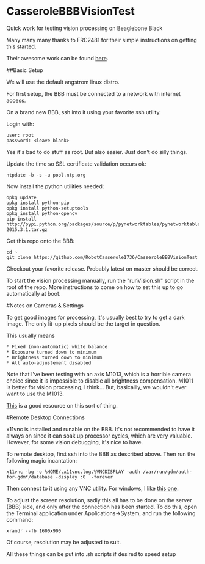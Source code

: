 # CasseroleBBBVisionTest
Quick work for testing vision processing on Beaglebone Black

Many many many thanks to FRC2481 for their simple instructions on getting this started.

Their awesome work can be found [here](https://github.com/Frc2481/paul-bunyan).

##Basic Setup

We will use the default angstrom linux distro.

For first setup, the BBB must be connected to a network with internet access.

On a brand new BBB, ssh into it using your favorite ssh utility.

Login with:

    user: root
    password: <leave blank>
    
Yes it's bad to do stuff as root. But also easier. Just don't do silly things.

Update the time so SSL certificate validation occurs ok:

    ntpdate -b -s -u pool.ntp.org

Now install the python utilities needed:

    opkg update
    opkg install python-pip
    opkg install python-setuptools
    opkg install python-opencv
    pip install http://pypi.python.org/packages/source/p/pynetworktables/pynetworktables-2015.3.1.tar.gz
   

Get this repo onto the BBB:

    cd ~
    git clone https://github.com/RobotCasserole1736/CasseroleBBBVisionTest
    
Checkout your favorite release. Probably latest on master should be correct.

To start the vision processing manually, run the "runVision.sh" script in the root of the repo.
More instructions to come on how to set this up to go automatically at boot.

#Notes on Cameras & Settings

To get good images for processing, it's usually best to try to get a dark image. The only lit-up
pixels should be the target in question.

This usually means

    * Fixed (non-automatic) white balance
    * Exposure turned down to minimum
    * Brightness turned down to minimum
    * All auto-adjustement disabled
    
Note that I've been testing with an axis M1013, which is a horrible camera choice
since it is impossible to disable all brightness compensation. M1011 is better 
for vision processing, I think... But, basicallly, we wouldn't ever want to use the M1013.

[This](http://wpilib.screenstepslive.com/s/4485/m/24194/l/288984-camera-settings) is a good resource on this sort of thing.



#Remote Desktop Connections

x11vnc is installed and runable on the BBB. It's not recommended to have it always on since it can soak up processor cycles, which are very valuable. However, for some vision debugging, it's nice to have.

To remote desktop, first ssh into the BBB as described above. Then run the following magic incantation:

    x11vnc -bg -o %HOME/.x11vnc.log.%VNCDISPLAY -auth /var/run/gdm/auth-for-gdm*/database -display :0  -forever
    
Then connect to it using any VNC utility. For windows, I like [this one](https://www.realvnc.com/download/viewer/).

To adjust the screen resolution, sadly this all has to be done on the server (BBB) side, and only after the 
connection has been started. To do this, open the Terminal application under Applications->System, and run the following command:

    xrandr --fb 1600x900
    
Of course, resolution may be adjusted to suit.

All these things can be put into .sh scripts if desired to speed setup

